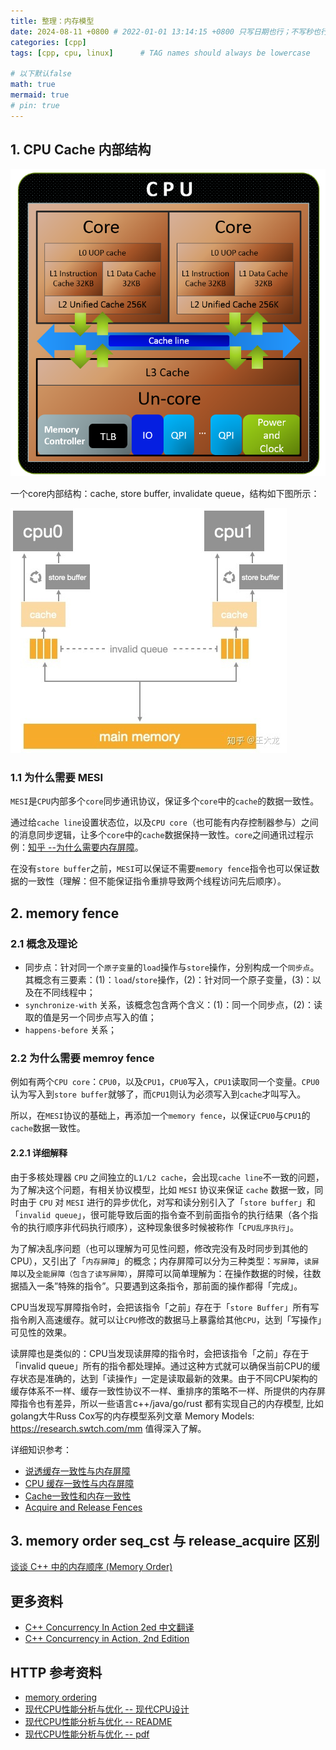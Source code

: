 ```yaml
---
title: 整理：内存模型
date: 2024-08-11 +0800 # 2022-01-01 13:14:15 +0800 只写日期也行；不写秒也行；这样也行 2022-03-09T00:55:42+08:00
categories: [cpp]
tags: [cpp, cpu, linux]      # TAG names should always be lowercase

# 以下默认false
math: true
mermaid: true
# pin: true
---
```


## 1. CPU Cache 内部结构 ##

![CPU structure](/assets/images/cpu/memory_order_20240811/cpu_structure.png)

一个core内部结构：cache, store buffer, invalidate queue，结构如下图所示：

![CPU cache structure](/assets/images/cpu/memory_order_20240811/core_structure_cache_store_buffer_inv_queue.png)

### 1.1 为什么需要 MESI ###

`MESI`是`CPU`内部多个`core`同步通讯协议，保证多个`core`中的`cache`的数据一致性。

通过给`cache line`设置状态位，以及`CPU core`（也可能有内存控制器参与）之间的消息同步逻辑，让多个`core`中的`cache`数据保持一致性。`core`之间通讯过程示例：[知乎 --为什么需要内存屏障](https://zhuanlan.zhihu.com/p/55767485)。

在没有`store buffer`之前，`MESI`可以保证不需要`memory fence`指令也可以保证数据的一致性（理解：但不能保证指令重排导致两个线程访问先后顺序）。

## 2. memory fence ##

### 2.1 概念及理论 ###

- 同步点：针对同一个`原子变量`的`load`操作与`store`操作，分别构成一个`同步点`。其概念有三要素：(1)：`load`/`store`操作，(2)：针对同一个原子变量，(3)：以及在不同线程中；
- `synchronize-with` 关系，该概念包含两个含义：(1)：同一个同步点，(2)：读取的值是另一个同步点写入的值；
- `happens-before` 关系；

### 2.2 为什么需要 memroy fence ###

例如有两个`CPU core`：`CPU0`，以及`CPU1`，`CPU0`写入，`CPU1`读取同一个变量。`CPU0`认为写入到`store buffer`就够了，而`CPU1`则认为必须写入到`cache`才叫写入。

所以，在`MESI`协议的基础上，再添加一个`memory fence`，以保证`CPU0`与`CPU1`的`cache`数据一致性。

#### 2.2.1 详细解释 ####

由于多核处理器 `CPU` 之间独立的`L1/L2 cache`，会出现`cache line`不一致的问题，为了解决这个问题，有相关协议模型，比如 `MESI` 协议来保证 `cache` 数据一致，同时由于 `CPU` 对 `MESI` 进行的异步优化，对写和读分别引入了「`store buffer`」和「`invalid queue`」，很可能导致后面的指令查不到前面指令的执行结果（各个指令的执行顺序非代码执行顺序），这种现象很多时候被称作「`CPU乱序执行`」。

为了解决乱序问题（也可以理解为可见性问题，修改完没有及时同步到其他的CPU），又引出了「`内存屏障`」的概念；内存屏障可以分为三种类型：`写屏障`，`读屏障`以及`全能屏障（包含了读写屏障）`，屏障可以简单理解为：在操作数据的时候，往数据插入一条”特殊的指令”。只要遇到这条指令，那前面的操作都得「完成」。

CPU当发现写屏障指令时，会把该指令「之前」存在于「`store Buffer`」所有写指令刷入高速缓存。就可以让`CPU`修改的数据马上暴露给其他`CPU`，达到「写操作」可见性的效果。

读屏障也是类似的：CPU当发现读屏障的指令时，会把该指令「之前」存在于「invalid queue」所有的指令都处理掉。通过这种方式就可以确保当前CPU的缓存状态是准确的，达到「读操作」一定是读取最新的效果。由于不同CPU架构的缓存体系不一样、缓存一致性协议不一样、重排序的策略不一样、所提供的内存屏障指令也有差异，所以一些语言c++/java/go/rust 都有实现自己的内存模型, 比如 golang大牛Russ Cox写的内存模型系列文章 Memory Models: https://research.swtch.com/mm 值得深入了解。

详细知识参考：

- [说透缓存一致性与内存屏障](https://www.cnblogs.com/chanmufeng/p/16523365.html)
- [CPU 缓存一致性与内存屏障](https://wingsxdu.com/posts/note/cpu-cache-and-memory-barriers/)
- [Cache一致性和内存一致性](https://wudaijun.com/2019/04/cache-coherence-and-memory-consistency/)
- [Acquire and Release Fences](https://preshing.com/20130922/acquire-and-release-fences/)

## 3. memory order seq_cst 与 release_acquire 区别 ##

[谈谈 C++ 中的内存顺序 (Memory Order)](https://luyuhuang.tech/2022/06/25/cpp-memory-order.html)

## 更多资料 ##

- [C++ Concurrency In Action 2ed 中文翻译](https://simonhancrew.github.io/CppConcurencyInAction/)
- [C++ Concurrency in Action, 2nd Edition](/assets/pdf/cpu/C++%20Concurrency%20in%20Action,%202nd%20Edition.pdf)

## HTTP 参考资料 ##

- [memory ordering](https://gavinchou.github.io/summary/c++/memory-ordering)
- [现代CPU性能分析与优化 -- 现代CPU设计](https://weedge.github.io/perf-book-cn/zh/chapters/3-CPU-Microarchitecture/3-8_Modern_CPU_design_cn.html)
- [现代CPU性能分析与优化 -- README](https://weedge.github.io/perf-book-cn/zh/)
- [现代CPU性能分析与优化 -- pdf](/assets/pdf/cpu/perf-book-cn.pdf)

